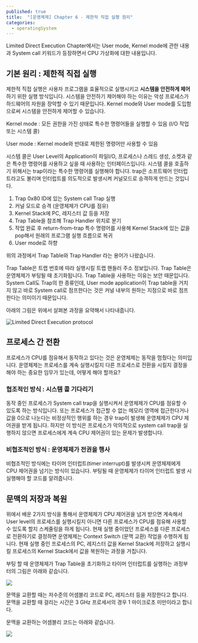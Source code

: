 ```yaml
---
published: true
title:  "[운영체제] Chapter 6 - 제한적 직접 실행 원리"
categories:
  - operatingSystem
---
```


Limited Direct Execution Chapter에서는 User mode, Kernel mode에 관한 내용과 System call 키워드가 등장하면서 CPU 가상화에 대한 내용입니다.

## 기본 원리 : 제한적 직접 실행

제한적 직접 실행은 사용자 프로그램을 효율적으로 실행시키고 **시스템을 안전하게 제어**하기 위한 실행 방식입니다. 시스템을 안전하기 제어해야 하는 이유는 악성 프로세스가 하드웨어의 자원을 장악할 수 있기 때문입니다. 
Kernel mode와 User mode를 도입함으로써 시스템을 안전하게 제어할 수 있습니다.

Kernel mode : 모든 권한을 가진 상태로 특수한 명령어들을 실행할 수 있음 (I/O 작업 또는 시스템 콜)

User mode : Kernel mode와 반대로 제한된 명령어만 사용할 수 있음

시스템 콜은 User Level의 Application이 파일I/O, 프로세스나 스레드 생성, 소켓과 같은 특수한 명령어를 사용하고 싶을 때 사용하는 인터페이스입니다.
시스템 콜을 호출하기 위해서는 trap이라는 특수한 명령어를 실행해야 합니다. trap은 소프트웨어 인터럽트라고도 불리며 인터럽트를 의도적으로 발생시켜 커널모드로 승격하게 만드는 것입니다.

1. Trap 0x80 ID에 있는 System call Trap 실행
2. 커널 모드로 승격 (운영체제가 CPU를 점유)
3. Kernel Stack에 PC, 레지스터 값 등을 저장
4. Trap Table을 참조해 Trap Handler 위치로 분기
5. 작업 완료 후 return-from-trap 특수 명령어를 사용해 Kernel Stack에 있는 값을 pop해서 원래의 프로그램 실행 흐름으로 복귀
6. User mode로 하향

위의 과정에서 Trap Table와 Trap Handler 라는 용어가 나왔습니다.

Trap Table은 트랩 번호에 따라 실행시킬 트랩 핸들러 주소 정보입니다. Trap Table은 운영체제가 부팅될 때 초기화됩니다.
Trap Table을 사용하는 이유는 보안 때문입니다. System Call도 Trap의 한 종류인데, User mode application이 Trap table을 거치지 않고 바로 System call로 점프한다는 것은 커널 내부의 원하는 지점으로 바로 점프한다는 의미이기 때문입니다.

아래의 그림은 위에서 살펴본 과정을 요약해서 나타내줍니다.

![Limited Direct Execution protocol](https://img1.daumcdn.net/thumb/R1280x0/?scode=mtistory2&fname=https%3A%2F%2Fblog.kakaocdn.net%2Fdn%2Fnc1Rr%2FbtqG61X5zP5%2F1EiBJe57GwE0cpUMimKcM1%2Fimg.jpg)

## 프로세스 간 전환

프로세스가 CPU를 점유해서 동작하고 있다는 것은 운영체제는 동작을 멈췄다는 의미입니다. 운영체제는 프로세스를 계속 실행시킬지 다른 프로세스로 전환을 시킬지 결정을 해야 하는 중요한 임무가 있는데, 어떻게 해야 할까요?

### 협조적인 방식 : 시스템 콜 기다리기

동작 중인 프로세스가 System call trap을 실행시켜서 운영체제가 CPU를 점유할 수 있도록 하는 방식입니다. 
또는 프로세스가 접근할 수 없는 메모리 영역에 접근한다거나 값을 0으로 나눈다는 비정상적인 행위를 하는 경우 trap이 발생해 운영체제가 CPU 제어권을 받게 됩니다.
하지만 이 방식은 프로세스가 악의적으로 system call trap을 실행하지 않으면 프로세스에게 계속 CPU 제어권이 있는 문제가 발생합니다.

### 비협조적인 방식 : 운영체제가 전권을 행사

비협조적인 방식에는 타이머 인터럽트(timer interrupt)를 발생시켜 운영체제에게 CPU 제어권을 넘기는 방식이 있습니다. 
부팅될 때 운영체제가 타이머 인터럽트 발생 시 실행해야 할 코드를 알려줍니다. 

## 문맥의 저장과 복원

위에서 배운 2가지 방식을 통해서 운영체제가 CPU 제어권을 넘겨 받으면 계속해서 User level의 프로세스를 실행시킬지 아니면 다른 프로세스가 CPU를 점유해 사용할 수 있도록 할지 스케줄링을 하게 됩니다.
현재 실행 중이었던 프로세스를 다른 프로세스로 전환하기로 결정하면 운영체제는 Context Switch (문맥 교환) 작업을 수행하게 됩니다.
현재 실행 중인 프로세스의 PC, 레지스터 값을 Kernel Stack에 저장하고 실행시킬 프로세스의 Kernel Stack에서 값을 복원하는 과정을 거칩니다.

부팅 할 때 운영체제가 Trap Table을 초기화하고 타이머 인터럽트를 실행하는 과정부터의 그림은 아래와 같습니다.

![](https://img1.daumcdn.net/thumb/R1280x0/?scode=mtistory2&fname=https%3A%2F%2Fblog.kakaocdn.net%2Fdn%2Fn3QlK%2FbtqG5LheuLe%2FxZQyQ1sdyq3tna4JcL3Ov0%2Fimg.jpg)

문맥을 교환할 때는 저수준의 어셈블리 코드로 PC, 레지스터 등을 저장한다고 합니다. 문맥을 교환할 때 걸리는 시간은 3 GHz 프로세서의 경우 1 마이크로초 미만이라고 합니다.

문맥을 교환하는 어셈블리 코드는 아래와 같습니다.

![](https://img1.daumcdn.net/thumb/R1280x0/?scode=mtistory2&fname=https%3A%2F%2Fblog.kakaocdn.net%2Fdn%2FbyU6a4%2FbtqG3kEtdO2%2FwkW0aVTXhAT6K1u0Bvb4r1%2Fimg.jpg)









